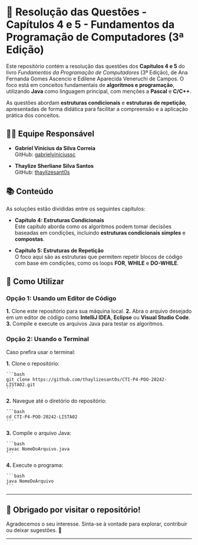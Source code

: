 # 📘 **Resolução das Questões - Capítulos 4 e 5 - Fundamentos da Programação de Computadores (3ª Edição)**

Este repositório contém a resolução das questões dos **Capítulos 4 e 5** do livro *Fundamentos da Programação de Computadores* (3ª Edição), de Ana Fernanda Gomes Ascencio e Edilene Aparecida Veneruchi de Campos. O foco está em conceitos fundamentais de **algoritmos e programação**, utilizando **Java** como linguagem principal, com menções a **Pascal** e **C/C++**.

As questões abordam **estruturas condicionais** e **estruturas de repetição**, apresentadas de forma didática para facilitar a compreensão e a aplicação prática dos conceitos.

## 👨‍💻 **Equipe Responsável**

- **Gabriel Vinicius da Silva Correia**  
  GitHub: [gabrielviniciussc](https://github.com/gabrielviniciussc)

- **Thaylize Sherliane Silva Santos**  
  GitHub: [thaylizesant0s](https://github.com/thaylizesant0s)

## 📚 **Conteúdo**

As soluções estão divididas entre os seguintes capítulos:

- **Capítulo 4: Estruturas Condicionais**  
  Este capítulo aborda como os algoritmos podem tomar decisões baseadas em condições, incluindo **estruturas condicionais simples** e **compostas**.

- **Capítulo 5: Estruturas de Repetição**  
  O foco aqui são as estruturas que permitem repetir blocos de código com base em condições, como os loops **FOR**, **WHILE** e **DO-WHILE**.

## 🔧 **Como Utilizar**

### Opção 1: Usando um Editor de Código
**1.** Clone este repositório para sua máquina local.
**2.** Abra o arquivo desejado em um editor de código como **IntelliJ IDEA**, **Eclipse** ou **Visual Studio Code**.
**3.** Compile e execute os arquivos Java para testar os algoritmos.


### Opção 2: Usando o Terminal

Caso prefira usar o terminal:

**1.** Clone o repositório:

    ```bash
    git clone https://github.com/thaylizesant0s/CTI-P4-POO-20242-LISTA02.git
    ```

**2.** Navegue até o diretório do repositório:

    ```bash
    cd CTI-P4-POO-20242-LISTA02
    ```

**3.** Compile o arquivo Java:

    ```bash
    javac NomeDoArquivo.java
    ```

**4.** Execute o programa:

    ```bash
    java NomeDoArquivo
    ```
    
---

## 💬 **Obrigado por visitar o repositório!**

Agradecemos o seu interesse. Sinta-se à vontade para explorar, contribuir ou deixar sugestões. 🙂

---


